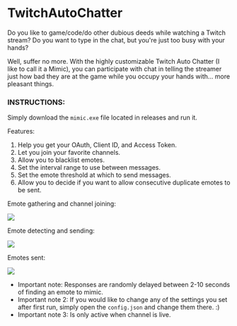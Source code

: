 # TwitchAutoChatter
Do you like to game/code/do other dubious deeds while watching a Twitch stream? Do you want to type in the chat, but you're just too busy with your hands?

Well, suffer no more. With the highly customizable Twitch Auto Chatter (I like to call it a Mimic), you can participate with chat in telling the streamer just how bad they are at the game while you occupy your hands with... more pleasant things.


### INSTRUCTIONS:
Simply download the `mimic.exe` file located in releases and run it.

Features:
1. Help you get your OAuth, Client ID, and Access Token.
2. Let you join your favorite channels.
3. Allow you to blacklist emotes.
4. Set the interval range to use between messages.
5. Set the emote threshold at which to send messages.
6. Allow you to decide if you want to allow consecutive duplicate emotes to be sent.

Emote gathering and channel joining:

![](https://imgur.com/RmypLut.png)

Emote detecting and sending:

![](https://i.imgur.com/bB32anV.png)

Emotes sent:

![](https://i.imgur.com/OZx3YPz.png)


- Important note: Responses are randomly delayed between 2-10 seconds of finding an emote to mimic.
- Important note 2: If you would like to change any of the settings you set after first run, simply open the `config.json` and change them there. :)
- Important note 3: Is only active when channel is live.
